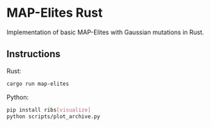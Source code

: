 # MAP-Elites Rust

Implementation of basic MAP-Elites with Gaussian mutations in Rust.

## Instructions

Rust:

```bash
cargo run map-elites
```

Python:

```bash
pip install ribs[visualize]
python scripts/plot_archive.py
```
